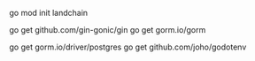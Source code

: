 go mod init landchain

go get github.com/gin-gonic/gin
go get gorm.io/gorm

go get gorm.io/driver/postgres
go get github.com/joho/godotenv